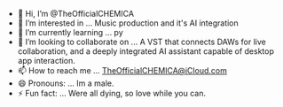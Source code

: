 - 👋 Hi, I’m @TheOfficialCHEMICA
- 👀 I’m interested in ... Music production and it's AI integration 
- 🌱 I’m currently learning ... py
- 💞️ I’m looking to collaborate on ... A VST that connects DAWs for live collaboration, and a deeply integrated AI assistant capable of desktop app interaction.
- 📫 How to reach me ... TheOfficialCHEMICA@iCloud.com
- 😄 Pronouns: ... Im a male.
- ⚡ Fun fact: ... Were all dying, so love while you can.

<!---
TheOfficialCHEMICA/TheOfficialCHEMICA is a ✨ special ✨ repository because its `README.md` (this file) appears on your GitHub profile.
You can click the Preview link to take a look at your changes.
--->
  
